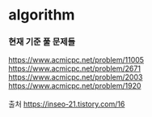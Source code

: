 # algorithm

### 현재 기준 풀 문제들
https://www.acmicpc.net/problem/11005 <br/>
https://www.acmicpc.net/problem/2671 <br/>
https://www.acmicpc.net/problem/2003 <br/>
https://www.acmicpc.net/problem/1920 <br/>
<br/>
출처 https://inseo-21.tistory.com/16
